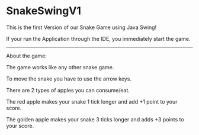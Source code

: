 # SnakeSwingV1

This is the first Version of our Snake Game using Java Swing!

If your run the Application through the IDE, you immediately start the game.

----------------

About the game:

The game works like any other snake game. 

To move the snake you have to use the arrow keys.

There are 2 types of apples you can consume/eat.

The red apple makes your snake 1 tick longer and add +1 point to your score.

The golden apple makes your snake 3 ticks longer and adds +3 points to your score.
